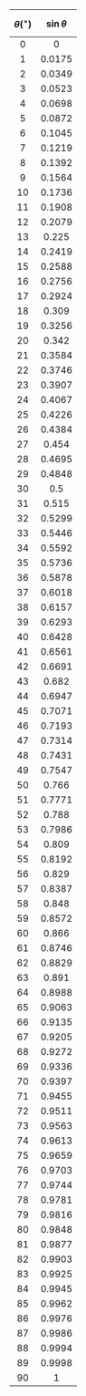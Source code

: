 |$$\theta \left(^\circ\right)$$|$$\sin \theta$$|
|:-:|:-:|
|0|0|
|1|0.0175|
|2|0.0349|
|3|0.0523|
|4|0.0698|
|5|0.0872|
|6|0.1045|
|7|0.1219|
|8|0.1392|
|9|0.1564|
|10|0.1736|
|11|0.1908|
|12|0.2079|
|13|0.225|
|14|0.2419|
|15|0.2588|
|16|0.2756|
|17|0.2924|
|18|0.309|
|19|0.3256|
|20|0.342|
|21|0.3584|
|22|0.3746|
|23|0.3907|
|24|0.4067|
|25|0.4226|
|26|0.4384|
|27|0.454|
|28|0.4695|
|29|0.4848|
|30|0.5|
|31|0.515|
|32|0.5299|
|33|0.5446|
|34|0.5592|
|35|0.5736|
|36|0.5878|
|37|0.6018|
|38|0.6157|
|39|0.6293|
|40|0.6428|
|41|0.6561|
|42|0.6691|
|43|0.682|
|44|0.6947|
|45|0.7071|
|46|0.7193|
|47|0.7314|
|48|0.7431|
|49|0.7547|
|50|0.766|
|51|0.7771|
|52|0.788|
|53|0.7986|
|54|0.809|
|55|0.8192|
|56|0.829|
|57|0.8387|
|58|0.848|
|59|0.8572|
|60|0.866|
|61|0.8746|
|62|0.8829|
|63|0.891|
|64|0.8988|
|65|0.9063|
|66|0.9135|
|67|0.9205|
|68|0.9272|
|69|0.9336|
|70|0.9397|
|71|0.9455|
|72|0.9511|
|73|0.9563|
|74|0.9613|
|75|0.9659|
|76|0.9703|
|77|0.9744|
|78|0.9781|
|79|0.9816|
|80|0.9848|
|81|0.9877|
|82|0.9903|
|83|0.9925|
|84|0.9945|
|85|0.9962|
|86|0.9976|
|87|0.9986|
|88|0.9994|
|89|0.9998|
|90|1|